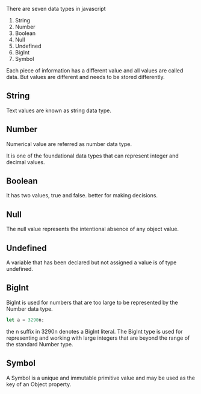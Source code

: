 There are seven data types in javascript

1. String
2. Number
3. Boolean
4. Null
5. Undefined
6. BigInt
7. Symbol

Each piece of information has a different value and all values are called data.
But values are different and needs to be stored differently.

## String

Text values are known as string data type.

## Number

Numerical value are referred as number data type.

It is one of the foundational data types that can represent integer and decimal values.

## Boolean

It has two values, true and false. better for making decisions.

## Null

The null value represents the intentional absence of any object value.

## Undefined

A variable that has been declared but not assigned a value is of type undefined.

## BigInt

BigInt is used for numbers that are too large to be represented by the Number data type.

```js
let a = 3290n;
```

the n suffix in 3290n denotes a BigInt literal. The BigInt type is used for representing and working with large integers that are beyond the range of the standard Number type.

## Symbol

A Symbol is a unique and immutable primitive value and may be used as the key of an Object property.
